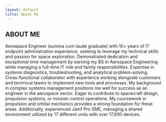 ```yaml
---
layout: default
title: About Me
---
```


## ABOUT ME

Aerospace Engineer (summa cum laude graduate) with 10+ years of IT endpoint administration experience, seeking to leverage my technical skills and passion for space exploration. Demonstrated dedication and exceptional time management by earning my BS in Aerospace Engineering while managing a full-time IT role and family responsibilities. Expertise in systems diagnostics, troubleshooting, and analytical problem-solving. Cross-functional collaborator with experience working alongside customers and technical teams to implement new tools and processes. My background in complex systems management positions me well for success as an engineer in the aerospace sector. Eager to contribute to spacecraft design, propulsion systems, or mission control operations. My coursework in propulsion and orbital mechanics provides a strong foundation for these areas. Additionally, experienced Jamf Pro SME, managing a shared environment utilized by 17 different units with over 17,000 devices.
